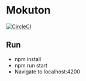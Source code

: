 # Mokuton

[![CircleCI](https://circleci.com/gh/Everduin94/mokuton.svg?style=svg)](https://circleci.com/gh/Everduin94/mokuton)

## Run
- npm install
- npm run start
- Navigate to localhost:4200
